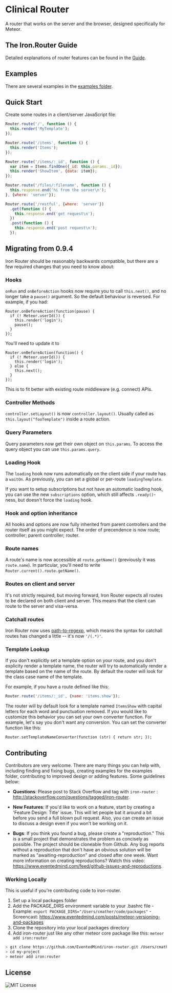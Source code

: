 Clinical Router
==============================================================================
A router that works on the server and the browser, designed specifically for Meteor.

## The Iron.Router Guide
Detailed explanations of router features can be found in the [Guide](Guide.md).

## Examples
There are several examples in the [examples folder](examples).

## Quick Start
Create some routes in a client/server JavaScript file:

```javascript
Router.route('/', function () {
  this.render('MyTemplate');
});

Router.route('/items', function () {
  this.render('Items');
});

Router.route('/items/:_id', function () {
  var item = Items.findOne({_id: this.params._id});
  this.render('ShowItem', {data: item});
});

Router.route('/files/:filename', function () {
  this.response.end('hi from the server\n');
}, {where: 'server'});

Router.route('/restful', {where: 'server'})
  .get(function () {
    this.response.end('get request\n');
  })
  .post(function () {
    this.response.end('post request\n');
  });

```

## Migrating from 0.9.4

Iron Router should be reasonably backwards compatible, but there are a few required changes that you need to know about:

### Hooks

`onRun` and `onBeforeAction` hooks now require you to call `this.next()`, and no longer take a `pause()` argument. So the default behaviour is reversed. For example, if you had:

```
Router.onBeforeAction(function(pause) {
  if (! Meteor.userId()) {
    this.render('login');
    pause();
  }
});
```

You'll need to update it to

```
Router.onBeforeAction(function() {
  if (! Meteor.userId()) {
    this.render('login');
  } else {
    this.next();
  }
});
```

This is to fit better with existing route middleware (e.g. connect) APIs.

### Controller Methods

`controller.setLayout()` is now `controller.layout()`. Usually called as `this.layout("fooTemplate")` inside a route action.

### Query Parameters
Query parameters now get their own object on `this.params`. To access the query object you can use `this.params.query`.

### Loading Hook

The `loading` hook now runs automatically on the client side if your route has a `waitOn`. As previously, you can set a global or per-route `loadingTemplate`.

If you want to setup subscriptions but not have an automatic loading hook, you can use the new `subscriptions` option, which still affects `.ready()`-ness, but doesn't force the `loading` hook.

### Hook and option inheritance

All hooks and options are now fully inherited from parent controllers and the router itself as you might expect. The order of precendence is now route; controller; parent controller; router.

### Route names

A route's name is now accessible at `route.getName()` (previously it was `route.name`). In particular, you'll need to write `Router.current().route.getName()`.

### Routes on client and server

It's not strictly required, but moving forward, Iron Router expects all routes to be declared on both client and server. This means that the client can route to the server and visa-versa.

### Catchall routes

Iron Router now uses [path-to-regexp](https://github.com/pillarjs/path-to-regexp), which means the syntax for catchall routes has changed a little -- it's now `'/(.*)'`.

### Template Lookup

If you don't explicitly set a template option on your route, and you don't
explicity render a template name, the router will try to automatically render a
template based on the name of the route. By default the router will look for the
class case name of the template.

For example, if you have a route defined like this:

```javascript
Router.route('/items/:_id', {name: 'items.show'});
```

The router will by default look for a template named `ItemsShow` with capital
letters for each word and punctuation removed. If you would like to customize
this behavior you can set your own converter function. For example, let's say
you don't want any conversion. You can set the converter function like this:

```
Router.setTemplateNameConverter(function (str) { return str; });
```

## Contributing
Contributors are very welcome. There are many things you can help with,
including finding and fixing bugs, creating examples for the examples folder,
contributing to improved design or adding features. Some guidelines below:

* **Questions**: Please post to Stack Overflow and tag with `iron-router` : http://stackoverflow.com/questions/tagged/iron-router.

* **New Features**: If you'd like to work on a feature,
  start by creating a 'Feature Design: Title' issue. This will let people bat it
  around a bit before you send a full blown pull request. Also, you can create
  an issue to discuss a design even if you won't be working on it.

* **Bugs**: If you think you found a bug, please create a "reproduction." This is a small project that demonstrates the problem as concisely as possible. The project should be cloneable from Github. Any bug reports without a reproduction that don't have an obvious solution will be marked as "awaiting-reproduction" and closed after one week. Want more information on creating reproductions? Watch this video: https://www.eventedmind.com/feed/github-issues-and-reproductions.

###  Working Locally
This is useful if you're contributing code to iron-router.

  1. Set up a local packages folder
  2. Add the PACKAGE_DIRS environment variable to your .bashrc file
    - Example: `export PACKAGE_DIRS="/Users/cmather/code/packages"`
    - Screencast: https://www.eventedmind.com/posts/meteor-versioning-and-packages
  3. Clone the repository into your local packages directory
  4. Add iron-router just like any other meteor core package like this: `meteor
     add iron:router`

```bash
> git clone https://github.com/EventedMind/iron-router.git /Users/cmather/code/packages/iron:router
> cd my-project
> meteor add iron:router
```

## License
![MIT License](https://img.shields.io/badge/license-MIT-blue.svg)
